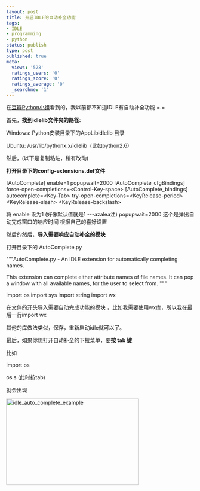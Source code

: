 ```yaml
---
layout: post
title: 开启IDLE的自动补全功能
tags:
- IDLE
- programming
- python
status: publish
type: post
published: true
meta:
  views: '528'
  ratings_users: '0'
  ratings_score: '0'
  ratings_average: '0'
  _searchme: '1'
---
```

在<a href="http://www.douban.com/group/topic/8317063/" target="_blank">豆瓣Python小组</a>看到的，我以前都不知道IDLE有自动补全功能 =.=

首先，<strong>找到idlelib文件夹的路径:</strong>

Windows: Python安装目录下的AppLibidlelib 目录

Ubuntu: /usr/lib/pythonx.x/idlelib  (比如python2.6)

然后，(以下是复制粘贴，稍有改动)

<strong>打开目录下的config-extensions.def文件 </strong>

[AutoComplete]
enable=1
popupwait=2000
[AutoComplete_cfgBindings]
force-open-completions=&lt;Control-Key-space&gt;
[AutoComplete_bindings]
autocomplete=&lt;Key-Tab&gt;
try-open-completions=&lt;KeyRelease-period&gt; &lt;KeyRelease-slash&gt; &lt;KeyRelease-backslash&gt;

将 enable 设为1 (好像默认值就是1 ---azalea注)
popupwait=2000 这个是弹出自动完成窗口的响应时间
根据自己的喜好设置

然后的然后，<strong>导入需要响应自动补全的模块</strong>

打开目录下的 AutoComplete.py

"""AutoComplete.py - An IDLE extension for automatically completing names.

This extension can complete either attribute names of file names. It can pop
a window with all available names, for the user to select from.
"""

import os
import sys
import string
import wx

在文件的开头导入需要自动完成功能的模块 ，比如我需要使用wx库，所以我在最后一行import wx

其他的库做法类似，保存，重新启动idle就可以了。

最后，如果你想打开自动补全的下拉菜单，要<strong>按 tab 键</strong>

比如

import os

os.s (此时按tab)

就会出现

<a rel="attachment wp-att-1172" href="http://azaleasays.com/wp-content/uploads/2010/07/idle_auto_complete_example.png2009/10/14/idle-auto-complet/idle_auto_complete_example/"><img class="aligncenter size-full wp-image-1172" title="idle_auto_complete_example" src="http://azaleasays.com/wp-content/uploads/2010/07/idle_auto_complete_example.png" alt="idle_auto_complete_example" width="354" height="231" /></a>
